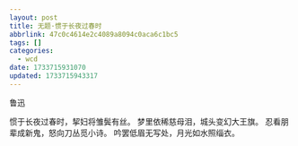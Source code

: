 ```yaml
---
layout: post
title: 无题·惯于长夜过春时
abbrlink: 47c0c4614e2c4089a8094c0aca6c1bc5
tags: []
categories:
  - wcd
date: 1733715931070
updated: 1733715943317
---
```


鲁迅

惯于长夜过春时，挈妇将雏鬓有丝。
梦里依稀慈母泪，城头变幻大王旗。
忍看朋辈成新鬼，怒向刀丛觅小诗。
吟罢低眉无写处，月光如水照缁衣。
